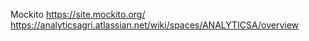 Mockito
https://site.mockito.org/
https://analyticsagri.atlassian.net/wiki/spaces/ANALYTICSA/overview

